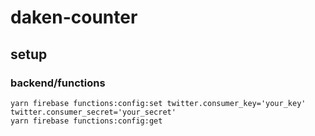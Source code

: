 # daken-counter

## setup

### backend/functions

```
yarn firebase functions:config:set twitter.consumer_key='your_key' twitter.consumer_secret='your_secret'
yarn firebase functions:config:get
```
